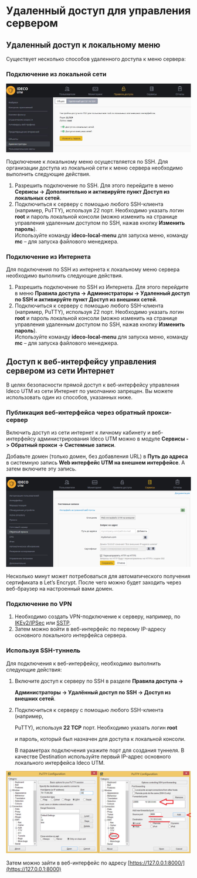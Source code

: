 # Удаленный доступ для управления сервером

## Удаленный доступ к локальному меню

Существует несколько способов удаленного доступа к меню сервера:

### Подключение из локальной сети

![](../.gitbook/assets/7110690.jpg)

Подключение к локальному меню осуществляется по SSH. Для организации доступа из локальной сети к меню сервера необходимо выполнить следующие действия.

1. Разрешить подключение по SSH. Для этого перейдите в меню **Сервисы -> Дополнительно **и активируйте пункт** Доступ из локальных сетей**.
2. Подключиться к серверу с помощью любого SSH-клиента (например, PuTTY), используя 22 порт. Необходимо указать логин **root** и пароль локальной консоли (можно изменить на странице управления удаленным доступом по SSH, нажав кнопку **Изменить пароль**).\
   Используйте команду **ideco-local-menu** для запуска меню, команду **mc** – для запуска файлового менеджера.

### Подключение из Интернета

Для подключения по SSH из интернета к локальному меню сервера необходимо выполнить следующие действия.

1. Разрешить подключение по SSH из Интернета. Для этого перейдите в меню **Правила доступа -> Администраторы -> Удаленный доступ по SSH **и активируйте пункт** Доступ из внешних сетей**.
2. Подключиться к серверу с помощью любого SSH-клиента (например, PuTTY), используя 22 порт. Необходимо указать логин **root** и пароль локальной консоли (можно изменить на странице управления удаленным доступом по SSH, нажав кнопку **Изменить пароль**).\
   Используйте команду **ideco-local-menu** для запуска меню, команду **mc** – для запуска файлового менеджера.

## Доступ к веб-интерфейсу управления сервером из сети Интернет

В целях безопасности прямой доступ к веб-интерфейсу управления Ideco UTM из сети Интернет по умолчанию запрещен. Вы можете использовать один из способов, указанных ниже.

### Публикация веб-интерфейса через обратный прокси-сервер

Включить доступ из сети интернет к личному кабинету и веб-интерфейсу администрирования Ideco UTM можно в модуле **Сервисы -> Обратный прокси -> Системные записи**.

Добавьте домен (только домен, без добавления URL) в **Путь до адреса** в системную запись **Web интерфейс UTM на внешнем интерфейсе**. А затем включите эту запись.

![](../.gitbook/assets/17072193.png)

Несколько минут может потребоваться для автоматического получения сертификата в Let’s Encrypt. После чего можно будет заходить через веб-браузер на настроенный вами домен.

### Подключение по VPN

1. Необходимо создать VPN-подключение к серверу, например, по [IKEv2/IPSec](../services/vpn-tunnel-protocols/client-to-site/ipsec-ikev2/) или [SSTP](../services/vpn-tunnel-protocols/client-to-site/sstp/).
2. Затем можно войти в веб-интерфейс по первому IP-адресу основного локального интерфейса сервера.

### Используя SSH-туннель

Для подключения к веб-интерфейсу, необходимо выполнить следующие действия:

1.  Включите доступ к серверу по SSH в разделе **Правила доступа ->**

    **Администраторы -> Удалённый доступ по SSH -> Доступ из внешних сетей**.
2.  Подключиться к серверу с помощью любого SSH-клиента (например,

    PuTTY), используя **22 TCP** порт. Необходимо указать логин **root**

    и пароль, который был назначен для доступа к локальной консоли. &#x20;

    В параметрах подключения укажите порт для создания туннеля. В качестве Destination используйте первый IP-адрес основного локального интерфейса Ideco UTM. &#x20;

![](../.gitbook/assets/4982441.jpg)

Затем можно зайти в веб-интерфейс по адресу [https://127.0.0.1:8000/](https://127.0.0.1:8000)
